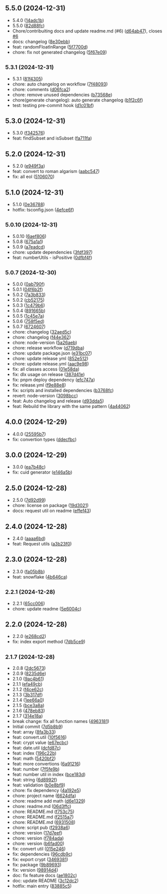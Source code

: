 ## 5.5.0 (2024-12-31)

* 5.4.0 ([14adc1b](https://github.com/brmorillo/util/commit/14adc1b))
* 5.5.0 ([82d88fc](https://github.com/brmorillo/util/commit/82d88fc))
* Chore/contribuiting docs and update readme.md (#6) ([d64ab47](https://github.com/brmorillo/util/commit/d64ab47)), closes [#6](https://github.com/brmorillo/util/issues/6)
* docs: changelog ([8e30ebb](https://github.com/brmorillo/util/commit/8e30ebb))
* feat: randomFloatInRange ([5f7700d](https://github.com/brmorillo/util/commit/5f7700d))
* chore: fix not generated changelog ([5f67e09](https://github.com/brmorillo/util/commit/5f67e09))



## <small>5.3.1 (2024-12-31)</small>

* 5.3.1 ([81f4305](https://github.com/brmorillo/util/commit/81f4305))
* chore: auto changelog on workflow ([7f48093](https://github.com/brmorillo/util/commit/7f48093))
* chore: comments ([d06fca2](https://github.com/brmorillo/util/commit/d06fca2))
* chore: remove unused dependencies ([b73568e](https://github.com/brmorillo/util/commit/b73568e))
* chore(generate changelog): auto generate changelog ([b1f2c6f](https://github.com/brmorillo/util/commit/b1f2c6f))
* test: testing pre-commit hook ([d1c01bf](https://github.com/brmorillo/util/commit/d1c01bf))



## 5.3.0 (2024-12-31)

* 5.3.0 ([f342576](https://github.com/brmorillo/util/commit/f342576))
* feat: findSubset and isSubset ([fa711fa](https://github.com/brmorillo/util/commit/fa711fa))



## 5.2.0 (2024-12-31)

* 5.2.0 ([e949f3a](https://github.com/brmorillo/util/commit/e949f3a))
* feat: convert to roman algarism ([aabc547](https://github.com/brmorillo/util/commit/aabc547))
* fix: all eol ([5106070](https://github.com/brmorillo/util/commit/5106070))



## 5.1.0 (2024-12-31)

* 5.1.0 ([0e36788](https://github.com/brmorillo/util/commit/0e36788))
* hotfix: tsconfig.json ([4efce6f](https://github.com/brmorillo/util/commit/4efce6f))



## <small>5.0.10 (2024-12-31)</small>

* 5.0.10 ([6aef806](https://github.com/brmorillo/util/commit/6aef806))
* 5.0.8 ([675a1a1](https://github.com/brmorillo/util/commit/675a1a1))
* 5.0.9 ([a7eadcd](https://github.com/brmorillo/util/commit/a7eadcd))
* chore: update dependencies ([3fdf397](https://github.com/brmorillo/util/commit/3fdf397))
* feat: numberUtils - isPositive ([0dfbf4f](https://github.com/brmorillo/util/commit/0dfbf4f))



## <small>5.0.7 (2024-12-30)</small>

* 5.0.0 ([0ab790f](https://github.com/brmorillo/util/commit/0ab790f))
* 5.0.1 ([04f6b2f](https://github.com/brmorillo/util/commit/04f6b2f))
* 5.0.2 ([7a3b833](https://github.com/brmorillo/util/commit/7a3b833))
* 5.0.2 ([cb52175](https://github.com/brmorillo/util/commit/cb52175))
* 5.0.3 ([1c479b6](https://github.com/brmorillo/util/commit/1c479b6))
* 5.0.4 ([891665b](https://github.com/brmorillo/util/commit/891665b))
* 5.0.5 ([1c45e7a](https://github.com/brmorillo/util/commit/1c45e7a))
* 5.0.6 ([758f5ed](https://github.com/brmorillo/util/commit/758f5ed))
* 5.0.7 ([6724607](https://github.com/brmorillo/util/commit/6724607))
* chore: changelog ([32aed5c](https://github.com/brmorillo/util/commit/32aed5c))
* chore: changelog ([f44e362](https://github.com/brmorillo/util/commit/f44e362))
* chore: node-version ([5a26aeb](https://github.com/brmorillo/util/commit/5a26aeb))
* chore: release workflow ([d719dba](https://github.com/brmorillo/util/commit/d719dba))
* chore: update package.json ([e31bc07](https://github.com/brmorillo/util/commit/e31bc07))
* chore: update release yml ([852e512](https://github.com/brmorillo/util/commit/852e512))
* chore: update release.yml ([aac9e98](https://github.com/brmorillo/util/commit/aac9e98))
* fix: all classes access ([01e58da](https://github.com/brmorillo/util/commit/01e58da))
* fix: dlx usage on release ([387d41e](https://github.com/brmorillo/util/commit/387d41e))
* fix: pnpm deploy dependency ([efc747a](https://github.com/brmorillo/util/commit/efc747a))
* fix: release.yml ([f9e88e8](https://github.com/brmorillo/util/commit/f9e88e8))
* fix: scripts and installed dependencies ([b3768fc](https://github.com/brmorillo/util/commit/b3768fc))
* revert: node-version ([3098bcc](https://github.com/brmorillo/util/commit/3098bcc))
* feat: Auto changelog and release ([d93dda5](https://github.com/brmorillo/util/commit/d93dda5))
* feat: Rebuild the library with the same pattern ([4a44062](https://github.com/brmorillo/util/commit/4a44062))



## 4.0.0 (2024-12-29)

* 4.0.0 ([25595b7](https://github.com/brmorillo/util/commit/25595b7))
* fix: convertion types ([ddecfbc](https://github.com/brmorillo/util/commit/ddecfbc))



## 3.0.0 (2024-12-29)

* 3.0.0 ([ea7b48c](https://github.com/brmorillo/util/commit/ea7b48c))
* fix: cuid generator ([e146a5b](https://github.com/brmorillo/util/commit/e146a5b))



## 2.5.0 (2024-12-28)

* 2.5.0 ([7d92d99](https://github.com/brmorillo/util/commit/7d92d99))
* chore: license on package ([19d3021](https://github.com/brmorillo/util/commit/19d3021))
* docs: request util on readme ([effef43](https://github.com/brmorillo/util/commit/effef43))



## 2.4.0 (2024-12-28)

* 2.4.0 ([aaaa6bd](https://github.com/brmorillo/util/commit/aaaa6bd))
* feat: Request utils ([a3b23f0](https://github.com/brmorillo/util/commit/a3b23f0))



## 2.3.0 (2024-12-28)

* 2.3.0 ([fa05b8b](https://github.com/brmorillo/util/commit/fa05b8b))
* feat: snowflake ([4b646ca](https://github.com/brmorillo/util/commit/4b646ca))



## <small>2.2.1 (2024-12-28)</small>

* 2.2.1 ([65cc006](https://github.com/brmorillo/util/commit/65cc006))
* chore: update readme ([5e6004c](https://github.com/brmorillo/util/commit/5e6004c))



## 2.2.0 (2024-12-28)

* 2.2.0 ([e268cd2](https://github.com/brmorillo/util/commit/e268cd2))
* fix: index export method ([7db5ce9](https://github.com/brmorillo/util/commit/7db5ce9))



## <small>2.1.7 (2024-12-28)</small>

* 2.0.8 ([2dc5673](https://github.com/brmorillo/util/commit/2dc5673))
* 2.0.9 ([8235d6e](https://github.com/brmorillo/util/commit/8235d6e))
* 2.1.0 ([9ac4b61](https://github.com/brmorillo/util/commit/9ac4b61))
* 2.1.1 ([efa49cb](https://github.com/brmorillo/util/commit/efa49cb))
* 2.1.2 ([f4ce62c](https://github.com/brmorillo/util/commit/f4ce62c))
* 2.1.3 ([3b317df](https://github.com/brmorillo/util/commit/3b317df))
* 2.1.4 ([1ee66a0](https://github.com/brmorillo/util/commit/1ee66a0))
* 2.1.5 ([bce3a8a](https://github.com/brmorillo/util/commit/bce3a8a))
* 2.1.6 ([478eb83](https://github.com/brmorillo/util/commit/478eb83))
* 2.1.7 ([314e18a](https://github.com/brmorillo/util/commit/314e18a))
* break change: fix all function names ([4963181](https://github.com/brmorillo/util/commit/4963181))
* Initial commit ([7d5b8b9](https://github.com/brmorillo/util/commit/7d5b8b9))
* feat: array ([8fa3b33](https://github.com/brmorillo/util/commit/8fa3b33))
* feat: convert.util ([10f5616](https://github.com/brmorillo/util/commit/10f5616))
* feat: crypt value ([e67ecbc](https://github.com/brmorillo/util/commit/e67ecbc))
* feat: date.util ([dcfd87c](https://github.com/brmorillo/util/commit/dcfd87c))
* feat: index ([196c22b](https://github.com/brmorillo/util/commit/196c22b))
* feat: math ([5420bf2](https://github.com/brmorillo/util/commit/5420bf2))
* feat: more convertions ([6a91216](https://github.com/brmorillo/util/commit/6a91216))
* feat: number ([7f5fe9b](https://github.com/brmorillo/util/commit/7f5fe9b))
* feat: number util in index ([bce183d](https://github.com/brmorillo/util/commit/bce183d))
* feat: string ([6d8992f](https://github.com/brmorillo/util/commit/6d8992f))
* feat: validation ([b0e8bf9](https://github.com/brmorillo/util/commit/b0e8bf9))
* chore: fix dependency ([4a192e5](https://github.com/brmorillo/util/commit/4a192e5))
* chore: project name ([6624dfa](https://github.com/brmorillo/util/commit/6624dfa))
* chore: readme add math ([d6e1329](https://github.com/brmorillo/util/commit/d6e1329))
* chore: readme.md ([06d3ffc](https://github.com/brmorillo/util/commit/06d3ffc))
* chore: README.md ([f753c75](https://github.com/brmorillo/util/commit/f753c75))
* chore: README.md ([f2515a7](https://github.com/brmorillo/util/commit/f2515a7))
* chore: README.md ([6931508](https://github.com/brmorillo/util/commit/6931508))
* chore: script pub ([f2938a6](https://github.com/brmorillo/util/commit/f2938a6))
* chore: version ([17d7eef](https://github.com/brmorillo/util/commit/17d7eef))
* chore: version ([f784ada](https://github.com/brmorillo/util/commit/f784ada))
* chore: version ([b6fad00](https://github.com/brmorillo/util/commit/b6fad00))
* fix: convert util ([015e246](https://github.com/brmorillo/util/commit/015e246))
* fix: dependencies ([96cdb9c](https://github.com/brmorillo/util/commit/96cdb9c))
* fix: export crypt ([3469381](https://github.com/brmorillo/util/commit/3469381))
* fix: package ([9b89693](https://github.com/brmorillo/util/commit/9b89693))
* fix: version ([98914d4](https://github.com/brmorillo/util/commit/98914d4))
* doc: fix feature docs ([ae1802c](https://github.com/brmorillo/util/commit/ae1802c))
* doc: update README ([3c12dc2](https://github.com/brmorillo/util/commit/3c12dc2))
* hotfix: main entry ([83885c5](https://github.com/brmorillo/util/commit/83885c5))



